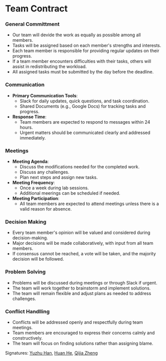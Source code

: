 # Team Contract

### General Committment
- Our team will devide the work as equally as possible among all members. 
- Tasks will be assigned based on each member's strengths and interests.
- Each team member is responsible for providing regular updates on their progress.
- If a team member encounters difficulties with their tasks, others will assist in redistributing the workload.
- All assigned tasks must be submitted by the day before the deadline.


### Communication

- **Primary Communication Tools**:
  - Slack for daily updates, quick questions, and task coordination.
  - Shared Documents (e.g., Google Docs) for tracking tasks and progress.
- **Response Time**:
  - Team members are expected to respond to messages within 24 hours.
  - Urgent matters should be communicated clearly and addressed immediately.

### Meetings


- **Meeting Agenda**:
  - Discuss the modifications needed for the completed work.
  - Discuss any challenges.
  - Plan next steps and assign new tasks.
- **Meeting Frequency**:
  - Once a week during lab sessions.
  - Additional meerings can be scheduled if needed.
- **Meeting Participation**: 
  - All team members are expected to attend meetings unless there is a valid reason for absence.


### Decision Making

- Every team member's opinion will be valued and considered during decision-making.
- Major decisions will be made collaboratively, with input from all team members.
- If consensus cannot be reached, a vote will be taken, and the majority decision will be followed.

### Problem Solving

- Problems will be discussed during meetings or through Slack if urgent.
- The team will work together to brainstorm and implement solutions.
- The team will remain flexible and adjust plans as needed to address challenges.


### Conflict Handlling

- Conflicts will be addressed openly and respectfully during team meetings.
- Team members are encouraged to express their concerns calmly and constructively.
- The team will focus on finding solutions rather than assigning blame.

Signatures: <u>Yuzhu Han</u>, <u>Huan He</u>, <u>Qijia Zheng</u>
